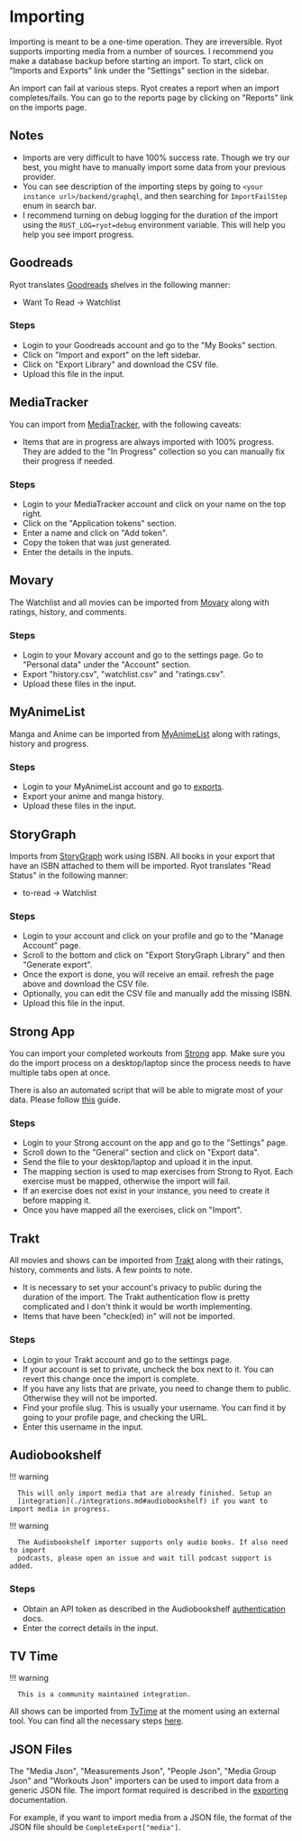 # Importing

Importing is meant to be a one-time operation. They are irreversible. Ryot
supports importing media from a number of sources. I recommend you make a database backup
before starting an import. To start, click on "Imports and Exports" link under the
"Settings" section in the sidebar.

An import can fail at various steps. Ryot creates a report when an import completes/fails.
You can go to the reports page by clicking on "Reports" link on the imports page.

## Notes

- Imports are very difficult to have 100% success rate. Though we try our best,
  you might have to manually import some data from your previous provider.
- You can see description of the importing steps by going to `<your instance
  url>/backend/graphql`, and then searching for `ImportFailStep` enum in search bar.
- I recommend turning on debug logging for the duration of the import using the
  `RUST_LOG=ryot=debug` environment variable. This will help you help you see import
  progress.

## Goodreads

Ryot translates [Goodreads](https://www.goodreads.com/) shelves in the
following manner:

- Want To Read -> Watchlist

### Steps

- Login to your Goodreads account and go to the "My Books" section.
- Click on "Import and export" on the left sidebar.
- Click on "Export Library" and download the CSV file.
- Upload this file in the input.

## MediaTracker

You can import from [MediaTracker](https://github.com/bonukai/MediaTracker), with
the following caveats:

- Items that are in progress are always imported with 100% progress. They are
  added to the "In Progress" collection so you can manually fix their progress
  if needed.

### Steps

- Login to your MediaTracker account and click on your name on the top right.
- Click on the "Application tokens" section.
- Enter a name and click on "Add token".
- Copy the token that was just generated.
- Enter the details in the inputs.

## Movary

The Watchlist and all movies can be imported from [Movary](https://movary.org)
along with ratings, history, and comments.

### Steps

- Login to your Movary account and go to the settings page. Go to "Personal data"
  under the "Account" section.
- Export "history.csv", "watchlist.csv" and "ratings.csv".
- Upload these files in the input.

## MyAnimeList

Manga and Anime can be imported from [MyAnimeList](https://myanimelist.net)
along with ratings, history and progress.

### Steps

- Login to your MyAnimeList account and go to
  [exports](http://myanimelist.net/panel.php?go=export).
- Export your anime and manga history.
- Upload these files in the input.

## StoryGraph

Imports from [StoryGraph](https://thestorygraph.com) work using ISBN. All books
in your export that have an ISBN attached to them will be imported. Ryot
translates "Read Status" in the following manner:

- to-read -> Watchlist

### Steps

- Login to your account and click on your profile and go to the "Manage Account"
  page.
- Scroll to the bottom and click on "Export StoryGraph Library" and then
  "Generate export".
- Once the export is done, you will receive an email. refresh the page above and
  download the CSV file.
- Optionally, you can edit the CSV file and manually add the missing ISBN.
- Upload this file in the input.

## Strong App

You can import your completed workouts from [Strong](https://www.strong.app/) app. Make sure
you do the import process on a desktop/laptop since the process needs to have multiple tabs
open at once.

There is also an automated script that will be able to migrate most of your data. Please
follow [this](https://gist.github.com/IgnisDa/c21c28dd83571ca07f1a7a824b5e8139?permalink_comment_id=4725066#gistcomment-4725066)
guide.

### Steps

- Login to your Strong account on the app and go to the "Settings" page.
- Scroll down to the "General" section and click on "Export data".
- Send the file to your desktop/laptop and upload it in the input.
- The mapping section is used to map exercises from Strong to Ryot. Each exercise must be
  mapped, otherwise the import will fail.
- If an exercise does not exist in your instance, you need to create it before mapping it.
- Once you have mapped all the exercises, click on "Import".

## Trakt

All movies and shows can be imported from [Trakt](https://trakt.tv) along with
their ratings, history, comments and lists. A few points to note.

- It is necessary to set your account's privacy to public during the
  duration of the import. The Trakt authentication flow is pretty complicated
  and I don't think it would be worth implementing.
- Items that have been "check(ed) in" will not be imported.

### Steps

- Login to your Trakt account and go to the settings page.
- If your account is set to private, uncheck the box next to it. You can revert
  this change once the import is complete.
- If you have any lists that are private, you need to change them to public.
  Otherwise they will not be imported.
- Find your profile slug. This is usually your username. You can find it by
  going to your profile page, and checking the URL.
- Enter this username in the input.

## Audiobookshelf

!!! warning

      This will only import media that are already finished. Setup an
      [integration](./integrations.md#audiobookshelf) if you want to import media in progress.

!!! warning

      The Audiobookshelf importer supports only audio books. If also need to import
      podcasts, please open an issue and wait till podcast support is added.

### Steps

- Obtain an API token as described in the Audiobookshelf
  [authentication](https://api.audiobookshelf.org/#authentication) docs.
- Enter the correct details in the input.

## TV Time

!!! warning

      This is a community maintained integration.

All shows can be imported from [TvTime](https://tvtime.com/) at the moment using an external
tool. You can find all the necessary steps [here](https://github.com/SirMartin/TvTimeToRyot).

## JSON Files

The "Media Json", "Measurements Json", "People Json", "Media Group Json" and "Workouts
Json" importers can be used to import data from a generic JSON file. The import format
required is described in the [exporting](guides/exporting.md#type-definition)
documentation.

For example, if you want to import media from a JSON file, the format of the JSON file
should be `CompleteExport["media"]`.
